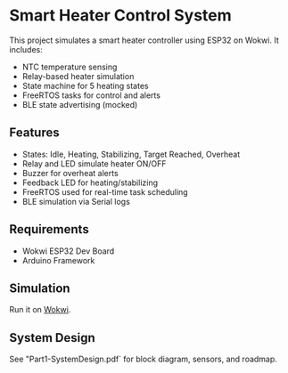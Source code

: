 # Smart Heater Control System

This project simulates a smart heater controller using ESP32 on Wokwi. It includes:
- NTC temperature sensing
- Relay-based heater simulation
- State machine for 5 heating states
- FreeRTOS tasks for control and alerts
- BLE state advertising (mocked)

## Features
- States: Idle, Heating, Stabilizing, Target Reached, Overheat
- Relay and LED simulate heater ON/OFF
- Buzzer for overheat alerts
- Feedback LED for heating/stabilizing
- FreeRTOS used for real-time task scheduling
- BLE simulation via Serial logs

## Requirements
- Wokwi ESP32 Dev Board
- Arduino Framework

## Simulation
Run it on [Wokwi](https://wokwi.com/projects/430337387035543553).

## System Design
See "Part1-SystemDesign.pdf` for block diagram, sensors, and roadmap.
